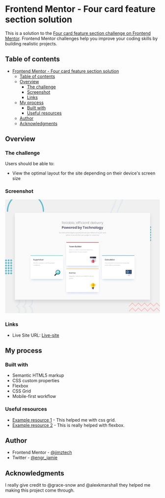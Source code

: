 # Frontend Mentor - Four card feature section solution

This is a solution to the [Four card feature section challenge on Frontend Mentor](https://www.frontendmentor.io/challenges/four-card-feature-section-weK1eFYK). Frontend Mentor challenges help you improve your coding skills by building realistic projects. 

## Table of contents

- [Frontend Mentor - Four card feature section solution](#frontend-mentor---four-card-feature-section-solution)
  - [Table of contents](#table-of-contents)
  - [Overview](#overview)
    - [The challenge](#the-challenge)
    - [Screenshot](#screenshot)
    - [Links](#links)
  - [My process](#my-process)
    - [Built with](#built-with)
    - [Useful resources](#useful-resources)
  - [Author](#author)
  - [Acknowledgments](#acknowledgments)


## Overview

### The challenge

Users should be able to:

- View the optimal layout for the site depending on their device's screen size

### Screenshot

![](./design/desktop-preview.jpg)


### Links

- Live Site URL: [Live-site](https://grid-card-sigma.vercel.app/)

## My process

### Built with

- Semantic HTML5 markup
- CSS custom properties
- Flexbox
- CSS Grid
- Mobile-first workflow


### Useful resources

- [Example resource 1](https://www.joshwcomeau.com/css/interactive-guide-to-grid) - This helped me with css grid.
- [Example resource 2](https://www.joshwcomeau.com/css/interactive-guide-to-flexbox/) - This is really helped with flexbox.


## Author

- Frontend Mentor - [@jimztech](https://www.frontendmentor.io/profile/jimztech)
- Twitter - [@engr_jamie](https://x.com/Engr_Jamie)


## Acknowledgments

I really give credit to @grace-snow and @alexkmarshall they helped me making this project come through.
